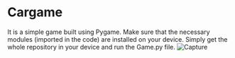 # Cargame
It is a simple game built using Pygame.
Make sure that the necessary modules (imported in the code) are installed on your device.
Simply get the whole repository in your device and run the Game.py file.
![Capture](https://user-images.githubusercontent.com/89593907/145700327-2c59c98f-81db-40b7-aade-63241cbb70da.JPG)

